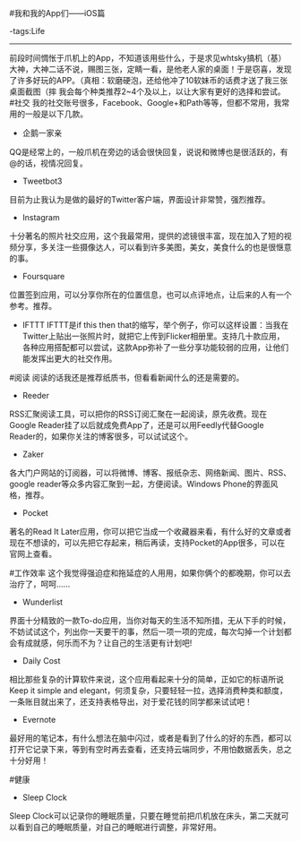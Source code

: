 #我和我的App们——iOS篇

-tags:Life

----
前段时间惆怅于爪机上的App，不知道该用些什么，于是求见whtsky搞机（基）大神，大神二话不说，赐图三张，定睛一看，是他老人家的桌面！于是窃喜，发现了许多好玩的APP。（真相：软磨硬泡，还给他冲了10软妹币的话费才送了我三张桌面截图（摔
我会每个种类推荐2~4个及以上，以让大家有更好的选择和尝试。
#社交
我的社交账号很多，Facebook、Google+和Path等等，但都不常用，我常用的一般是以下几款。

* 企鹅一家亲

QQ是经常上的，一般爪机在旁边的话会很快回复，说说和微博也是很活跃的，有@的话，视情况回复。

* Tweetbot3

目前为止我认为是做的最好的Twitter客户端，界面设计非常赞，强烈推荐。

* Instagram

十分著名的照片社交应用，这个我最常用，提供的滤镜很丰富，现在加入了短的视频分享，多关注一些摄像达人，可以看到许多美图，美女，美食什么的也是很惬意的事。

* Foursquare

位置签到应用，可以分享你所在的位置信息，也可以点评地点，让后来的人有一个参考。推荐。

* IFTTT
IFTTT是if this then that的缩写，举个例子，你可以这样设置：当我在Twitter上贴出一张照片时，就把它上传到Flicker相册里。支持几十款应用，各种应用搭配都可以尝试，这款App弥补了一些分享功能较弱的应用，让他们能发挥出更大的社交作用。


#阅读
阅读的话我还是推荐纸质书，但看看新闻什么的还是需要的。

* Reeder

RSS汇聚阅读工具，可以把你的RSS订阅汇聚在一起阅读，原先收费。现在Google Reader挂了以后就成免费App了，还是可以用Feedly代替Google Reader的，如果你关注的博客很多，可以试试这个。

* Zaker

各大门户网站的订阅器，可以将微博、博客、报纸杂志、网络新闻、图片、RSS、google reader等众多内容汇聚到一起，方便阅读。Windows Phone的界面风格，推荐。

* Pocket

著名的Read It Later应用，你可以把它当成一个收藏器来看，有什么好的文章或者现在不想读的，可以先把它存起来，稍后再读，支持Pocket的App很多，可以在官网上查看。

#工作效率
这个我觉得强迫症和拖延症的人用用，如果你俩个的都晚期，你可以去治疗了，呵呵......

* Wunderlist

界面十分精致的一款To-do应用，当你对每天的生活不知所措，无从下手的时候，不妨试试这个，列出你一天要干的事，然后一项一项的完成，每次勾掉一个计划都会有成就感，何乐而不为？让自己的生活更有计划吧!

* Daily Cost

相比那些复杂的计算软件来说，这个应用看起来十分的简单，正如它的标语所说Keep it simple and elegant，何须复杂，只要轻轻一拉，选择消费种类和额度，一条账目就出来了，还支持表格导出，对于爱花钱的同学都来试试吧！

* Evernote

最好用的笔记本，有什么想法在脑中闪过，或者是看到了什么的好的东西，都可以打开它记录下来，等到有空时再去查看，还支持云端同步，不用怕数据丢失，总之十分好用！

#健康

* Sleep Clock

Sleep Clock可以记录你的睡眠质量，只要在睡觉前把爪机放在床头，第二天就可以看到自己的睡眠质量，对自己的睡眠进行调整，非常好用。
